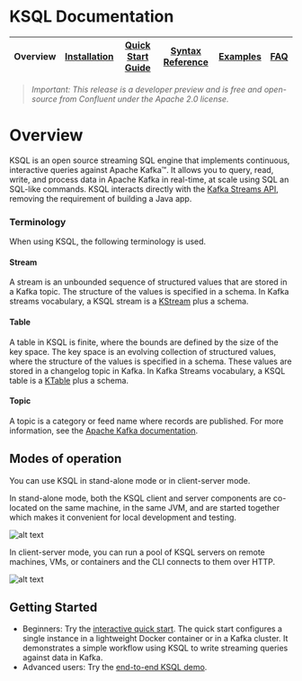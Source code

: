 # KSQL Documentation

| Overview | [Installation](/docs/installation.md) | [Quick Start Guide](/docs/quickstart/) | [Syntax Reference](/docs/syntax-reference.md) | [Examples](/docs/examples.md) | [FAQ](/docs/faq.md)  |
|----------|--------------|-------------|------------------|------------------|------------------|

> *Important: This release is a *developer preview* and is free and open-source from Confluent under the Apache 2.0 license.*

# Overview
KSQL is an open source streaming SQL engine that implements continuous, interactive queries against Apache Kafka™. It allows you to query, read, write, and process data in Apache Kafka in real-time, at scale using SQL an SQL-like commands. KSQL interacts directly with the [Kafka Streams API](http://docs.confluent.io/current/streams/concepts.html), removing the requirement of building a Java app. 

### Terminology 
When using KSQL, the following terminology is used.

#### Stream
A stream is an unbounded sequence of structured values that are stored in a Kafka topic. The structure of the values is specified in a schema. In Kafka streams vocabulary, a KSQL stream is a [KStream](http://docs.confluent.io/current/streams/concepts.html?highlight=kstream#kstream) plus a schema. 

#### Table
A table in KSQL is finite, where the bounds are defined by the size of the key space. The key space is an evolving collection of structured values, where the structure of the values is specified in a schema. These values are stored in a changelog topic in Kafka. In Kafka Streams vocabulary, a KSQL table is a [KTable](http://docs.confluent.io/current/streams/concepts.html?highlight=ktable#ktable) plus a schema.

#### Topic
A topic is a category or feed name where records are published. For more information, see the [Apache Kafka documentation](https://kafka.apache.org/documentation/#intro_topics).

## Modes of operation

You can use KSQL in stand-alone mode or in client-server mode.

In stand-alone mode, both the KSQL client and server components are co-located on the same machine, in the same JVM, and are started together which makes it convenient for local development and testing.

![alt text](https://user-images.githubusercontent.com/2977624/29090610-f4b11096-7c34-11e7-8a63-85c9ead22bc3.png)

In client-server mode, you can run a pool of KSQL servers on remote machines, VMs, or containers and the CLI connects to them over HTTP.

![alt text](https://user-images.githubusercontent.com/2977624/29090617-fab5e930-7c34-11e7-9eee-0554192854d5.png)

## Getting Started

* Beginners: Try the [interactive quick start](/quickstart/). The quick start configures a single instance in a lightweight Docker container or in a Kafka cluster. It demonstrates a simple workflow using KSQL to write streaming queries against data in Kafka.
* Advanced users: Try the [end-to-end KSQL demo](https://github.com/confluentinc/ksql).


